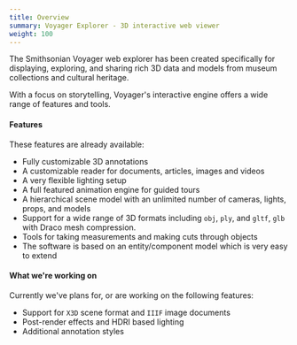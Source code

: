 ```yaml
---
title: Overview
summary: Voyager Explorer - 3D interactive web viewer
weight: 100
---
```


The Smithsonian Voyager web explorer has been created specifically for displaying, exploring, and sharing rich 3D data
and models from museum collections and cultural heritage.

With a focus on storytelling, Voyager's interactive engine offers a wide range of features and tools.

#### Features

These features are already available:

- Fully customizable 3D annotations
- A customizable reader for documents, articles, images and videos
- A very flexible lighting setup
- A full featured animation engine for guided tours
- A hierarchical scene model with an unlimited number of cameras, lights, props, and models
- Support for a wide range of 3D formats including `obj`, `ply`, and `gltf`, `glb` with Draco mesh compression.
- Tools for taking measurements and making cuts through objects
- The software is based on an entity/component model which is very easy to extend

#### What we're working on

Currently we've plans for, or are working on the following features:

- Support for `X3D` scene format and `IIIF` image documents
- Post-render effects and HDRI based lighting
- Additional annotation styles